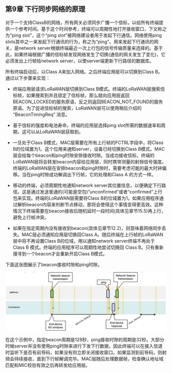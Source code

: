 

## **第9章 下行同步网络的原理**

对于一个支持ClassB的网络，所有网关必须同步广播一个信标，以给所有终端提供一个参考时间。基于这个时间参考，终端可以周期性地打开接收窗口，下文称之为“ping slot”，这个“ping slot”被网络建设者用于发起下行通信。网络使用ping slots其中之一来发起下行通讯的行为，称之为“ping”。用来发起下行通讯的网关，是network server根据终端最近一次上行包的信号传输质量来选择的。基于此，如果终端根据广播的信标帧发现网络发生了切换(通信的网关发生了变化)，它必须发出上行帧给network server，以使server端更新下行路径的数据库。

所有终端启动后，以Class A来加入网络。之后终端应用层可以切换到Class B。通过以下步骤来实现：

- 终端应用层请求LoRaWAN层切换到Class B模式。终端的LoRaWAN层搜索信标帧，如果搜索到并且锁定了信标帧，那么就向应用层返回BEACON_LOCKED的服务原语，反之则返回BEACON_NOT_FOUND的服务原语。为了促进信标帧的搜索，LoRaWAN层可以使用稍后介绍的 “BeaconTimingReq” 消息。

- 基于信标的强度和电池寿命，终端的应用层选择ping slot所需的数据速率和周期，这可以从LoRaWAN层获取到。

- 一旦处于Class B模式，MAC层需要在所有上行帧的FCTRL字段中，将Class B的位域置为1。这个位用来通知server，设备已经切换到Class B模式。MAC层会给每个beacon和ping时隙安排接收时隙。当成功接收信标，终端的LoRaWAN层将会转发beacon内容给应用层，同时携带测量的射频信号强度。终端的LoRaWAN层在安排beacon和ping时隙时，需要考虑可能的最大时钟偏移。当在ping时隙成功解调出下行帧，它的处理和Class A 的方式一样。
 
- 移动的终端，必须周期性地通知network server其位置信息，以便确定下行路径。这是通过发送普通的(可能是空包)“unconfirmed”或者“confirmed”上行包来实现。终端的LoRaWAN层需要将Class B的位域置为1。如果应用程序通过解析beacon内容来判断节点移动，那将会使得这个事情变得更高效。这种情况下终端需要在beacon接收后随机延时一段时间(具体见章节15.5)再上行，避免上行帧冲突。
 
- 如果在指定周期内没有接收到beacon(具体见章节12.2)，则意味着网络同步丢失。MAC层必须通知应用层切换回Class A。随后终端在上行帧的LoRaWAN层中将不再设置Class B的位域，用以通知network server终端不再处于 Class B 模式。终端的应用程序可以周期性地尝试切换回 Class B。只有重新搜寻到一个beacon才会重新开启Class B模式。

下面这张图展示了beacon接收时隙和ping时隙。

![](Pictures/lorawan_classb_rx_ping_slot_timing.png)

在这个示例中，指定beacon周期是128秒，ping接收时隙的周期是32秒。大部分时候server并没有使用ping时隙来进行下发下行数据，因此终端可以在接入信道时监听下是否有前导码，如果没有则立即关闭接收窗口。如果监测到前导码，则射频会持续接收，直到下行帧解调完毕。MAC层随后处理数据帧，检查确认地址域匹配和MIC校验有效之后再转发给应用层。
